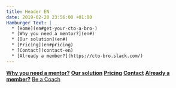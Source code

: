 ```yaml
---
title: Header EN
date: 2019-02-20 23:56:00 +01:00
Hamburger Text: |
  * [Home](en#get-your-cto-a-bro-)
  * [Why you need a mentor?](en#)
  * [Our solution](en#)
  * [Pricing](en#pricing)
  * [Contact](contact-en)
  * [Already a member?](https://cto-bro.slack.com/)
---
```


__[Why you need a mentor?](en#)__ __[Our solution](en#)__ __[Pricing](en#pricing)__ __[Contact](contact-en)__ __[Already a member?](https://cto-bro.slack.com/)__ 
<a href="coach-en">Be a Coach</a>